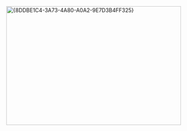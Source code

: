 <img width="463" height="315" alt="{8DDBE1C4-3A73-4A80-A0A2-9E7D3B4FF325}" src="https://github.com/user-attachments/assets/5e80fb38-b3be-4412-ae0e-3a379bd3d6b7" />
